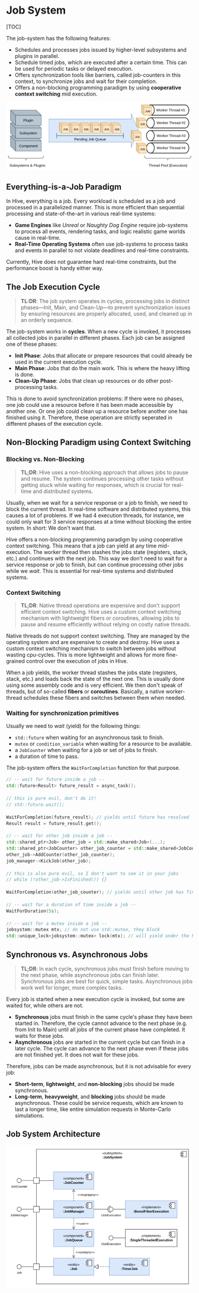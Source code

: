 # Job System

[TOC]

The job-system has the following features:

* Schedules and processes jobs issued by higher-level subsystems and plugins in parallel.
* Schedule timed jobs, which are executed after a certain time. This can be used for periodic tasks or delayed
  execution.
* Offers synchronization tools like barriers, called job-counters in this context, to synchronize jobs and wait for
  their
  completion.
* Offers a non-blocking programming paradigm by using **cooperative context switching** mid execution.

![Job System Overview](./images/job-system.png)

## Everything-is-a-Job Paradigm

In Hive, everything is a job. Every workload is scheduled as a job and processed in a parallelized manner. This is more
efficient than sequential processing and state-of-the-art in various real-time systems:

* **Game Engines** like _Unreal_ or _Naughty Dog Engine_ require job-systems to process all events, rendering tasks, and
  logic realistic game worlds cause in real-time.
* **Real-Time Operating Systems** often use job-systems to process tasks and events in parallel to
  not violate deadlines and real-time constraints.

Currently, Hive does not guarantee hard real-time constraints, but the performance boost is handy either way.

## The Job Execution Cycle

> **TL:DR**: The job system operates in cycles, processing jobs in distinct phases—Init, Main, and Clean-Up—to prevent
> synchronization issues by ensuring resources are properly allocated, used, and cleaned up in an orderly sequence.

The job-system works in **cycles**. When a new cycle is invoked, it processes all collected jobs in parallel in
different phases. Each job can be assigned one of these phases:

* **Init Phase**: Jobs that allocate or prepare resources that could already be used in the current execution cycle.
* **Main Phase**: Jobs that do the main work. This is where the heavy lifting is done.
* **Clean-Up Phase**: Jobs that clean up resources or do other post-processing tasks.

This is done to avoid synchronization problems: If there were no phases, one job could use a resource before it has been
made accessible by another one. Or one job could clean up a resource before another one has finished using it.
Therefore, these operation are strictly seperated in different phases of the execution cycle.

## Non-Blocking Paradigm using Context Switching

### Blocking vs. Non-Blocking

> **TL;DR**: Hive uses a non-blocking approach that allows jobs to pause and resume. The system continues
> processing other tasks without getting stuck while waiting for responses, which is crucial for real-time and
> distributed systems.

Usually, when we wait for a service response or a job to finish, we need to block the current thread. In real-time
software and distributed systems, this causes a lot of problems. If we had 4 execution threads, for instance, we could
only wait for 3 service responses at a time without blocking the entire system. In short: We don't want that.

Hive offers a non-blocking programming paradigm by using cooperative context switching. This means that a job can yield
at any time mid-execution. The worker thread then stashes the jobs state (registers, stack, etc.) and continues with the
next job. This way we don't need to wait for a service response or job to finish, but can continue processing other jobs
while we _wait_. This is essential for real-time systems and distributed systems.

### Context Switching

> **TL;DR**: Native thread operations are expensive and don’t support efficient context switching. Hive uses a custom
> context switching mechanism with lightweight fibers or coroutines, allowing jobs to pause and resume efficiently
> without relying on costly native threads.

Native threads do not support context switching. They are managed by the operating system and are expensive to create
and destroy. Hive uses a custom context switching mechanism to switch between jobs without wasting cpu-cycles. This is
more lightweight and allows for more fine-grained control over the execution of jobs in Hive.

When a job yields, the worker thread stashes the jobs state (registers, stack, etc.) and loads back the state of the
next one. This is usually done using some assembly code and is very efficient. We then don't speak of threads, but of
so-called **fibers** or **coroutines**. Basically, a native worker-thread schedules these fibers and switches between
them when needed.

### Waiting for synchronization primitives

Usually we need to _wait_ (yield) for the following things:

* `std::future` when waiting for an asynchronous task to finish.
* `mutex` or `condition_variable` when waiting for a resource to be available.
* a `JobCounter` when waiting for a job or set of jobs to finish.
* a duration of time to pass.

The job-system offers the `WaitForCompletion` function for that purpose.

```cpp
// -- wait for future inside a job --
std::future<Result> future_result = async_task();

// this is pure evil, don't do it!
// std::future.wait();

WaitForCompletion(future_result); // yields until future has resolved
Result result = future_result.get();

// -- wait for other job inside a job --
std::shared_ptr<Job> other_job = std::make_shared<Job>(...);
std::shared_ptr<JobCounter> other_job_counter = std::make_shared<JobCounter>();
other_job->AddCounter(other_job_counter);
job_manager->KickJob(other_job);

// this is also pure evil, so I don't want to see it in your jobs
// while (!other_job->IsFinished()) {}

WaitForCompletion(other_job_counter); // yields until other job has finished

// -- wait for a duration of time inside a job --
WaitForDuration(5s);

// -- wait for a mutex inside a job --
jobsystem::mutex mtx; // do not use std::mutex, they block
std::unique_lock<jobsystem::mutex> lock(mtx); // will yield under the hood. No need to call WaitForCompletion
```

## Synchronous vs. Asynchronous Jobs

> **TL;DR**: In each cycle, synchronous jobs must finish before moving to the next phase, while asynchronous jobs can
> finish later. Synchronous jobs are best for quick, simple tasks. Asynchronous jobs work well for longer, more complex
> tasks.

Every job is started when a new execution cycle is invoked, but some are waited for, while others are not.

* **Synchronous** jobs must finish in the same cycle's phase they have been started in. Therefore, the cycle cannot
  advance to the next phase (e.g. from Init to Main) until all jobs of the current phase have completed. It waits for
  these jobs.
* **Asynchronous** jobs are started in the current cycle but can finish in a later cycle. The cycle can advance to the
  next phase even if these jobs are not finished yet. It does not wait for these jobs.

Therefore, jobs can be made asynchronous, but it is not advisable for every job:

* **Short-term**, **lightweight**, and **non-blocking** jobs should be made synchronous.
* **Long-term**, **heavyweight**, and **blocking** jobs should be made asynchronous. These could be service requests,
  which are known to last a longer time, like entire simulation requests in Monte-Carlo simulations.

## Job System Architecture

![Job System Architecture](./images/job-system-uml.png)


